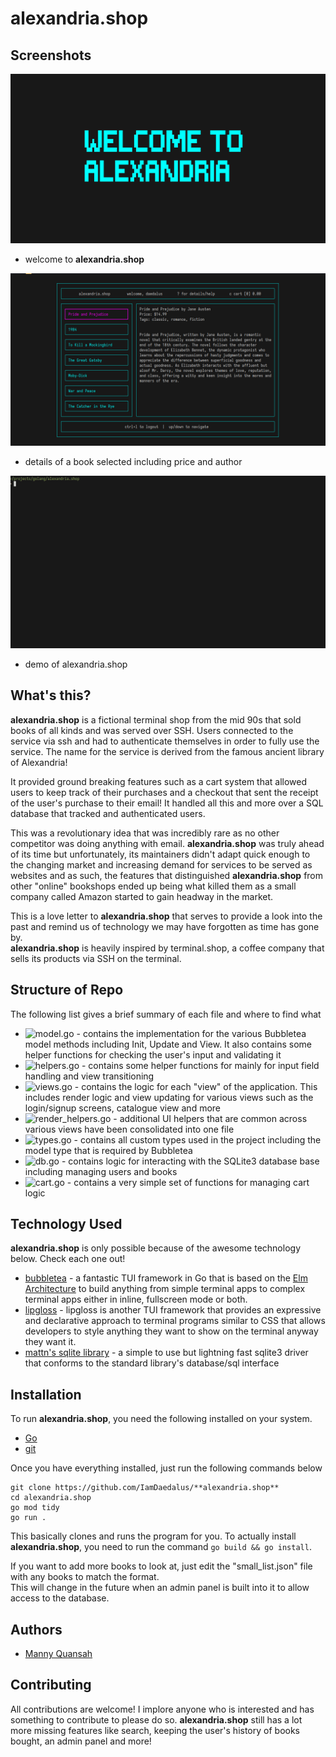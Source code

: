 # alexandria.shop
## Screenshots 
![welcome](./assets/welcome.png)
* welcome to **alexandria.shop**

![details](./assets/details.png)
* details of a book selected including price and author

![demo](./assets/demo.gif)
* demo of alexandria.shop

## What's this?
**alexandria.shop** is a fictional terminal shop from the mid 90s that sold books of all
kinds and was served over SSH. Users connected to the service via ssh and had to authenticate
themselves in order to fully use the service. The name for the service is derived from the
famous ancient library of Alexandria!  
  
It provided ground breaking features such as a cart system that allowed users to keep
track of their purchases and a checkout that sent the receipt of the user's purchase to their
email! It handled all this and more over a SQL database that tracked and authenticated users.  
   
This was a revolutionary idea that was incredibly rare as no other competitor was
doing anything with email. **alexandria.shop** was truly ahead of its time but unfortunately, its
maintainers didn't adapt quick enough to the changing market and increasing demand for services
to be served as websites and as such, the features that distinguished **alexandria.shop** from
other "online" bookshops ended up being what killed them as a small company called Amazon
started to gain headway in the market.

This is a love letter to **alexandria.shop** that serves to provide a look into the past and remind
us of technology we may have forgotten as time has gone by.  
**alexandria.shop** is heavily inspired by terminal.shop, a coffee company that sells its products
via SSH on the terminal.

## Structure of Repo
The following list gives a brief summary of each file and where to find what

* ![model.go](./model.go) - contains the implementation for the various Bubbletea model methods including Init, Update and View.
It also contains some helper functions for checking the user's input and validating it
* ![helpers.go](./helpers.go) - contains some helper functions for mainly for input field handling and view transitioning
* ![views.go](./views.go) - contains the logic for each "view" of the application. This includes render logic and
view updating for various views such as the login/signup screens, catalogue view and more
* ![render_helpers.go](./render_helpers.go) - additional UI helpers that are common across various views have been consolidated into one file
* ![types.go](./types.go) - contains all custom types used in the project including the model type that is required by Bubbletea
* ![db.go](./db.go) - contains logic for interacting with the SQLite3 database base including managing users and books
* ![cart.go](./cart.go) - contains a very simple set of functions for managing cart logic


## Technology Used
**alexandria.shop** is only possible because of the awesome technology below. Check each one out!  
* [bubbletea](https://github.com/charmbracelet/bubbletea) - a fantastic TUI framework in Go that is based on the [Elm Architecture](https://guide.elm-lang.org/architecture/) to build anything
from simple terminal apps to complex terminal apps either in inline, fullscreen mode or both.
* [lipgloss](https://github.com/charmbracelet/lipgloss) - lipgloss is another TUI framework that provides an expressive and declarative approach to terminal
programs similar to CSS that allows developers to style anything they want to show on the terminal anyway they
want it.
* [mattn's sqlite library](https://github.com/mattn/go-sqlite3) - a simple to use but lightning fast sqlite3 driver that conforms to the standard library's
database/sql interface

## Installation
To run **alexandria.shop**, you need the following installed on your system.
* [Go](https://go.dev/doc/install)
* [git](https://git-scm.com/book/en/v2/Getting-Started-Installing-Git)

Once you have everything installed, just run the following commands below

```
git clone https://github.com/IamDaedalus/**alexandria.shop**
cd alexandria.shop
go mod tidy
go run .
```

This basically clones and runs the program for you. To actually install **alexandria.shop**, you
need to run the command ```go build && go install```.

If you want to add more books to look at, just edit the "small_list.json" file with any books
to match the format.  
This will change in the future when an admin panel is built into it to allow access to the database.

## Authors
* [Manny Quansah](https://www.linkedin.com/in/IamDaedalus)

## Contributing
All contributions are welcome! I implore anyone who is interested and has something to
contribute to please do so. **alexandria.shop** still has a lot more missing features like search,
keeping the user's history of books bought, an admin panel and more!
